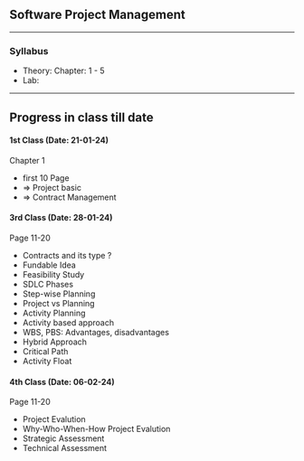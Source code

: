 ## Software Project Management

</div>

<hr>



### Syllabus

* Theory: Chapter: 1 - 5
* Lab: 

<hr>

</div>


##  Progress in class till date



</div>


#### 1st Class (Date: 21-01-24)
Chapter 1 
 - first 10 Page
 - => Project basic
 - => Contract Management


#### 3rd Class (Date: 28-01-24)
Page 11-20 
- Contracts and its type ?
- Fundable Idea
- Feasibility Study
- SDLC Phases
- Step-wise Planning
- Project vs Planning
- Activity Planning
- Activity based approach
- WBS, PBS: Advantages, disadvantages
- Hybrid Approach
- Critical Path
- Activity Float

#### 4th Class (Date: 06-02-24)
Page 11-20 
- Project Evalution
- Why-Who-When-How Project Evalution
- Strategic Assessment
- Technical Assessment
